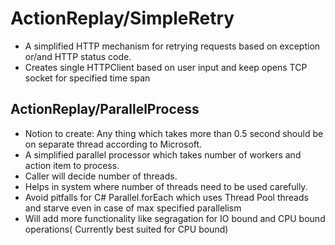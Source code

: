 # ActionReplay/SimpleRetry
* A simplified HTTP mechanism for retrying requests based on exception or/and HTTP status code.
* Creates single HTTPClient based on user input and keep opens TCP socket for specified time span

## ActionReplay/ParallelProcess
* Notion to create: Any thing which takes more than 0.5 second should be on separate thread according to Microsoft.
* A simplified parallel processor which takes number of workers and action item to process.
* Caller will decide number of threads.
* Helps in system where number of threads need to be used carefully.
* Avoid pitfalls for C# Parallel.forEach which uses Thread Pool threads and starve even in case of max specified parallelism
* Will add more functionality like segragation for IO bound and CPU bound operations( Currently best suited for CPU bound)

